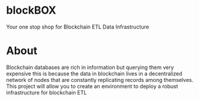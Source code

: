 # blockBOX
Your one stop shop for Blockchain ETL Data Infrastructure

# About
Blockchain databases are rich in information but querying them very expensive this is because the data in blockchain lives in a decentralized network of nodes that are constantly replicating records among themselves. This project will allow you to create an environment to deploy a robust infrastructure for blockchain ETL
